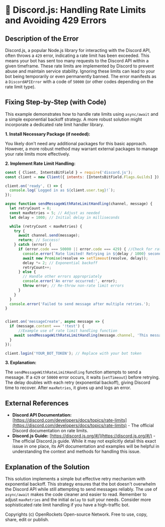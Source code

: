 # 🐞 Discord.js: Handling Rate Limits and Avoiding 429 Errors


## Description of the Error

Discord.js, a popular Node.js library for interacting with the Discord API, often throws a `429` error, indicating a rate limit has been exceeded. This means your bot has sent too many requests to the Discord API within a given timeframe.  These rate limits are implemented by Discord to prevent abuse and maintain service stability.  Ignoring these limits can lead to your bot being temporarily or even permanently banned.  The error manifests as a `DiscordAPIError` with a code of `50000` (or other codes depending on the rate limit type).


## Fixing Step-by-Step (with Code)


This example demonstrates how to handle rate limits using `async/await` and a simple exponential backoff strategy.  A more robust solution might incorporate a dedicated rate limit handler library.

**1. Install Necessary Package (if needed):**

You likely don't need any additional packages for this basic approach.  However, a more robust method may warrant external packages to manage your rate limits more effectively.

**2. Implement Rate Limit Handling:**

```javascript
const { Client, IntentsBitField } = require('discord.js');
const client = new Client({ intents: [IntentsBitField.Flags.Guilds] }); // Replace with your intents

client.on('ready', () => {
  console.log(`Logged in as ${client.user.tag}!`);
});

async function sendMessageWithRateLimitHandling(channel, message) {
  let retryCount = 0;
  const maxRetries = 5; // Adjust as needed
  let delay = 1000; // Initial delay in milliseconds

  while (retryCount < maxRetries) {
    try {
      await channel.send(message);
      return; // Success!
    } catch (error) {
      if (error.code === 50000 || error.code === 429) { //Check for rate limit errors
        console.error(`Rate limited! Retrying in ${delay / 1000} seconds...`, error);
        await new Promise(resolve => setTimeout(resolve, delay));
        delay *= 2; // Exponential backoff
        retryCount++;
      } else {
        // Handle other errors appropriately
        console.error('An error occurred:', error);
        throw error; // Re-throw non-rate limit errors
      }
    }
  }
  console.error('Failed to send message after multiple retries.');
}


client.on('messageCreate', async message => {
  if (message.content === '!test') {
      //Example use of rate limit handling function
    await sendMessageWithRateLimitHandling(message.channel, 'This message might be rate limited!');
  }
});

client.login('YOUR_BOT_TOKEN'); // Replace with your bot token
```

**3. Explanation:**

The `sendMessageWithRateLimitHandling` function attempts to send a message. If a `429` or `50000` error occurs, it waits (`setTimeout`) before retrying. The delay doubles with each retry (exponential backoff), giving Discord time to recover.  After `maxRetries`, it gives up and logs an error.


## External References

* **Discord API Documentation:** [https://discord.com/developers/docs/topics/rate-limits](https://discord.com/developers/docs/topics/rate-limits) -  The official Discord documentation on rate limits.
* **Discord.js Guide:** [https://discord.js.org/#/](https://discord.js.org/#/) - The official Discord.js guide.  While it may not explicitly detail this exact issue in one place, its API documentation and examples will be helpful in understanding the context and methods for handling this issue.


## Explanation of the Solution

This solution implements a simple but effective retry mechanism with exponential backoff. This strategy ensures that the bot doesn't overwhelm the Discord API while still attempting to send messages reliably. The use of `async/await` makes the code cleaner and easier to read.  Remember to adjust `maxRetries` and the initial `delay` to suit your needs.  Consider more sophisticated rate limit handling if you have a high-traffic bot.


Copyrights (c) OpenRockets Open-source Network. Free to use, copy, share, edit or publish.

